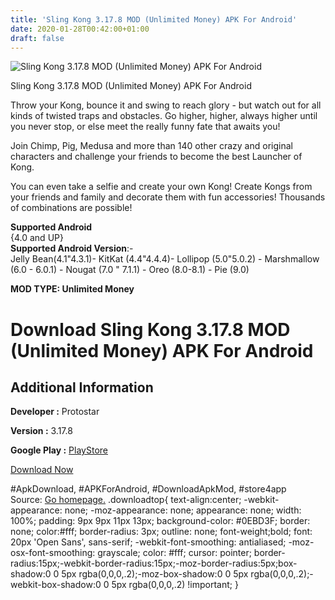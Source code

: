 ```yaml
---
title: 'Sling Kong 3.17.8 MOD (Unlimited Money) APK For Android'
date: 2020-01-28T00:42:00+01:00
draft: false
---
```


![Sling Kong 3.17.8 MOD (Unlimited Money) APK For Android](https://i0.wp.com/apkhome.net/wp-content/uploads/2020/01/Sling-Kong-3.17.8-MOD-Unlimited-Money.png "Sling Kong 3.17.8 MOD (Unlimited Money) APK For Android")

  

Sling Kong 3.17.8 MOD (Unlimited Money) APK For Android

Throw your Kong, bounce it and swing to reach glory - but watch out for all kinds of twisted traps and obstacles. Go higher, higher, always higher until you never stop, or else meet the really funny fate that awaits you!

Join Chimp, Pig, Medusa and more than 140 other crazy and original characters and challenge your friends to become the best Launcher of Kong.

You can even take a selfie and create your own Kong! Create Kongs from your friends and family and decorate them with fun accessories! Thousands of combinations are possible!

**Supported Android**  
{4.0 and UP}  
**Supported Android Version**:-  
Jelly Bean(4.1"4.3.1)- KitKat (4.4"4.4.4)- Lollipop (5.0"5.0.2) - Marshmallow (6.0 - 6.0.1) - Nougat (7.0 " 7.1.1) - Oreo (8.0-8.1) - Pie (9.0)

**MOD TYPE: Unlimited Money**

Download Sling Kong 3.17.8 MOD (Unlimited Money) APK For Android
================================================================

Additional Information
----------------------

**Developer :** Protostar

**Version :** 3.17.8

**Google Play :** [PlayStore](https://play.google.com/store/apps/details?id=com.protostar.sling)

  

[Download Now](https://store4app.co/post/sling-kong-3-17-8-mod-unlimited-money-apk-for-android_1580143656)

  
#ApkDownload, #APKForAndroid, #DownloadApkMod, #store4app  
Source: [Go homepage.](https://store4app.co/post/sling-kong-3-17-8-mod-unlimited-money-apk-for-android_1580143656) .downloadtop{ text-align:center; -webkit-appearance: none; -moz-appearance: none; appearance: none; width: 100%; padding: 9px 9px 11px 13px; background-color: #0EBD3F; border: none; color:#fff; border-radius: 3px; outline: none; font-weight;bold; font: 20px 'Open Sans', sans-serif; -webkit-font-smoothing: antialiased; -moz-osx-font-smoothing: grayscale; color: #fff; cursor: pointer; border-radius:15px;-webkit-border-radius:15px;-moz-border-radius:5px;box-shadow:0 0 5px rgba(0,0,0,.2);-moz-box-shadow:0 0 5px rgba(0,0,0,.2);-webkit-box-shadow:0 0 5px rgba(0,0,0,.2) !important; }